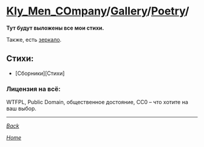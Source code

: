 ﻿# [Kly_Men_COmpany](https://github.com/aleksusklim/Kly_Men_COmpany "Kly_Men_COmpany")/[Gallery](https://github.com/aleksusklim/Kly_Men_COmpany/tree/master/Gallery "Kly_Men_COmpany/Gallery/")/[Poetry](https://github.com/aleksusklim/Poetry "Kly_Men_COmpany/Gallery/Poetry/")/

**Тут будут выложены все мои стихи.**

Также, есть [зеркало](http://klimaleksus2.ucoz.ru/).

## Стихи:

- [Сборники][Стихи]

### Лицензия на всё:

WTFPL, Public Domain, общественное достояние, CC0 – что хотите на ваш выбор.

---

_[Back](https://github.com/aleksusklim/Kly_Men_COmpany/tree/master/Gallery "Kly_Men_COmpany/Gallery/")_

_[Home](https://github.com/aleksusklim/Kly_Men_COmpany "Kly_Men_COmpany")_
